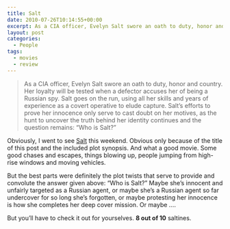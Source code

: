 ```yaml
---
title: Salt
date: 2010-07-26T10:14:55+00:00
excerpt: As a CIA officer, Evelyn Salt swore an oath to duty, honor and country. Her loyalty will be tested when a defector accuses her of being a Russian spy.
layout: post
categories:
  - People
tags:
  - movies
  - review
---
```

> As a CIA officer, Evelyn Salt swore an oath to duty, honor and country. Her loyalty will be tested when a defector accuses her of being a Russian spy. Salt goes on the run, using all her skills and years of experience as a covert operative to elude capture. Salt&#8217;s efforts to prove her innocence only serve to cast doubt on her motives, as the hunt to uncover the truth behind her identity continues and the question remains: “Who is Salt?”

Obviously, I went to see [Salt](http://www.imdb.com/title/tt0944835/) this weekend. Obvious only because of the title of this post and the included plot synopsis. And what a good movie. Some good chases and escapes, things blowing up, people jumping from high-rise windows and moving vehicles.

But the best parts were definitely the plot twists that serve to provide and convolute the answer given above: “Who is Salt?” Maybe she&#8217;s innocent and unfairly targeted as a Russian agent, or maybe she&#8217;s a Russian agent so far undercover for so long she&#8217;s forgotten, or maybe protesting her innocence is how she completes her deep cover mission. Or maybe &#8230;.

But you&#8217;ll have to check it out for yourselves. **8 out of 10** saltines.
